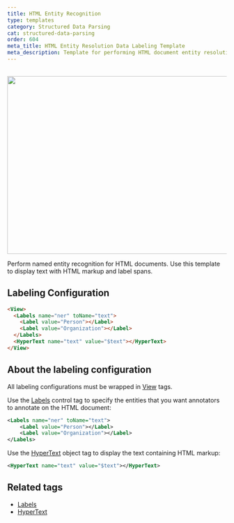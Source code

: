 ```yaml
---
title: HTML Entity Recognition
type: templates
category: Structured Data Parsing
cat: structured-data-parsing
order: 604
meta_title: HTML Entity Resolution Data Labeling Template
meta_description: Template for performing HTML document entity resolution with Label Studio for your machine learning and data science projects.
---
```


<br/><img src="/images/templates/html-entity-recognition.png" alt="" class="gif-border" width="552px" height="408px" />

Perform named entity recognition for HTML documents. Use this template to display text with HTML markup and label spans.

<!--Removing interactive template because it doesn't work due to the outdated version of LSF in playground-->

## Labeling Configuration 

```html
<View>
  <Labels name="ner" toName="text">
    <Label value="Person"></Label>
    <Label value="Organization"></Label>
  </Labels>
  <HyperText name="text" value="$text"></HyperText>
</View>
```

## About the labeling configuration

All labeling configurations must be wrapped in [View](/tags/view.html) tags.

Use the [Labels](/tags/labels.html) control tag to specify the entities that you want annotators to annotate on the HTML document:
```xml
<Labels name="ner" toName="text">
    <Label value="Person"></Label>
    <Label value="Organization"></Label>
</Labels>
```

Use the [HyperText](/tags/hypertext.html) object tag to display the text containing HTML markup:
```xml
<HyperText name="text" value="$text"></HyperText>
```

## Related tags

- [Labels](/tags/labels.html)
- [HyperText](/tags/hypertext.html)